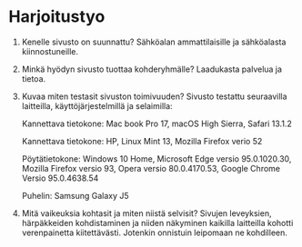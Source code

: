 # Harjoitustyo

1. Kenelle sivusto on suunnattu?
Sähköalan ammattilaisille ja sähköalasta kiinnostuneille.

2. Minkä hyödyn sivusto tuottaa kohderyhmälle?
Laadukasta palvelua ja tietoa.

3. Kuvaa miten testasit sivuston toimivuuden?
Sivusto testattu seuraavilla laitteilla, käyttöjärjestelmillä ja selaimilla:

    Kannettava tietokone: Mac book Pro 17,
    macOS High Sierra,
    Safari 13.1.2

    Kannettava tietokone: HP, 
    Linux Mint 13, 
    Mozilla Firefox verio 52

    Pöytätietokone:
    Windows 10 Home,
    Microsoft Edge versio 95.0.1020.30,
    Mozilla Firefox versio 93,
    Opera versio 80.0.4170.53,
    Google Chrome 
    Versio 95.0.4638.54

    Puhelin: Samsung Galaxy J5

4. Mitä vaikeuksia kohtasit ja miten niistä selvisit?
Sivujen leveyksien, härpäkkeiden kohdistaminen ja niiden näkyminen kaikilla laitteilla kohotti verenpainetta kiitettävästi.
Jotenkin onnistuin leipomaan ne kohdilleen. 
 
